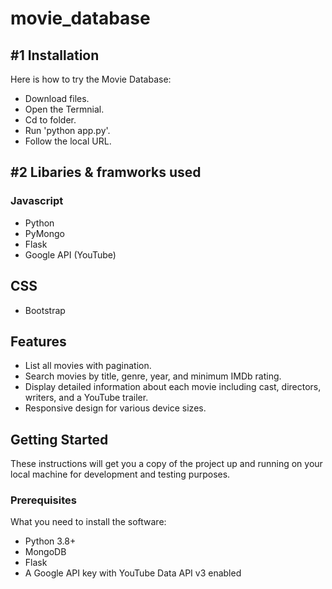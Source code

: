# movie_database
## #1 Installation
Here is how to try the Movie Database:
* Download files.
* Open the Termnial.
* Cd to folder.
* Run 'python app.py'.
* Follow the local URL.

## #2 Libaries & framworks used
### Javascript
* Python
* PyMongo
* Flask
* Google API (YouTube)
## CSS
* Bootstrap


## Features

- List all movies with pagination.
- Search movies by title, genre, year, and minimum IMDb rating.
- Display detailed information about each movie including cast, directors, writers, and a YouTube trailer.
- Responsive design for various device sizes.

## Getting Started

These instructions will get you a copy of the project up and running on your local machine for development and testing purposes.

### Prerequisites

What you need to install the software:

- Python 3.8+
- MongoDB
- Flask
- A Google API key with YouTube Data API v3 enabled